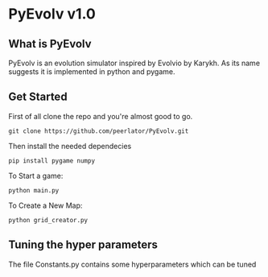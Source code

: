 # PyEvolv v1.0

## What is PyEvolv
PyEvolv is an evolution simulator inspired by Evolvio by Karykh. As its name suggests it is implemented in python and pygame.

## Get Started
First of all clone the repo and you're almost good to go.
```
git clone https://github.com/peerlator/PyEvolv.git
```

Then install the needed dependecies
```
pip install pygame numpy
```

To Start a game:
``` 
python main.py
```

To Create a New Map:
``` 
python grid_creator.py
```

## Tuning the hyper parameters
The file Constants.py contains some hyperparameters which can be tuned